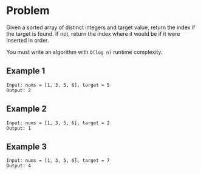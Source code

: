 # Problem
Given a sorted array of distinct integers and target value, return the index if the target is found. If not, return the index where it would be if it were inserted in order.

You must write an algorithm with `O(log n)` runtime complexity.

## Example 1
```
Input: nums = [1, 3, 5, 6], target = 5
Output: 2
```
## Example 2
```
Input: nums = [1, 3, 5, 6], target = 2
Output: 1
```
## Example 3
```
Input: nums = [1, 3, 5, 6], target = 7
Output: 4
```